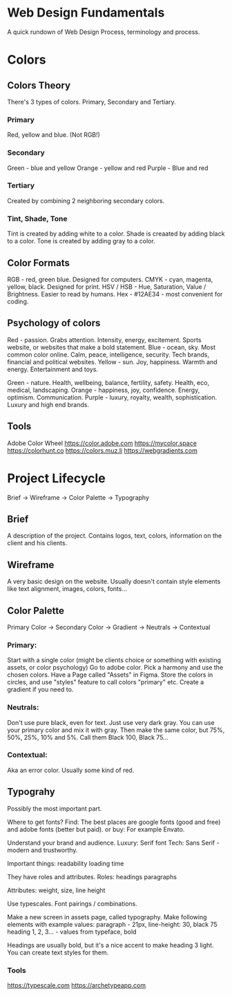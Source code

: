 # Web Design Fundamentals

A quick rundown of Web Design Process, terminology and process.

# Colors

## Colors Theory

There's 3 types of colors.
Primary, Secondary and Tertiary.

### Primary

Red, yellow and blue.
(Not RGB!)

### Secondary

Green - blue and yellow
Orange - yellow and red
Purple - Blue and red

### Tertiary

Created by combining 2 neighboring secondary colors.

### Tint, Shade, Tone

Tint is created by adding white to a color.
Shade is creaated by adding black to a color.
Tone is created by adding gray to a color.

## Color Formats

RGB - red, green blue. Designed for computers.
CMYK - cyan, magenta, yellow, black. Designed for print.
HSV / HSB - Hue, Saturation, Value / Brightness. Easier to read by humans.
Hex - #12AE34 - most convenient for coding.

## Psychology of colors

Red - passion. Grabs attention. Intensity, energy, excitement. Sports website, or websites that make a bold statement.
Blue - ocean, sky. Most common color online. Calm, peace, intelligence, security. Tech brands, financial and political websites.
Yellow - sun. Joy, happiness. Warmth and energy. Entertainment and toys.

Green - nature. Health, wellbeing, balance, fertility, safety. Health, eco, medical, landscaping.
Orange - happiness, joy, confidence. Energy, optimism. Communication.
Purple - luxury, royalty, wealth, sophistication. Luxury and high end brands.

## Tools

Adobe Color Wheel
https://color.adobe.com
https://mycolor.space
https://colorhunt.co
https://colors.muz.li
https://webgradients.com

# Project Lifecycle

Brief -> Wireframe -> Color Palette -> Typography

## Brief

A description of the project. Contains logos, text, colors, information on the client and his clients.

## Wireframe

A very basic design on the website. Usually doesn't contain style elements like text alignment, images, colors, fonts...

## Color Palette

Primary Color -> Secondary Color -> Gradient -> Neutrals -> Contextual

### Primary:

Start with a single color (might be clients choice or something with existing assets, or color psychology)
Go to adobe color. Pick a harmony and use the chosen colors.
Have a Page called "Assets" in Figma. Store the colors in circles, and use "styles" feature to call colors "primary" etc.
Create a gradient if you need to.

### Neutrals:

Don't use pure black, even for text. Just use very dark gray.
You can use your primary color and mix it with gray.
Then make the same color, but 75%, 50%, 25%, 10% and 5%. Call them Black 100, Black 75...

### Contextual:

Aka an error color. Usually some kind of red.

## Typograhy

Possibly the most important part.

Where to get fonts?
Find:
The best places are google fonts (good and free) and adobe fonts (better but paid).
or buy:
For example Envato.

Understand your brand and audience.
Luxury: Serif font
Tech: Sans Serif - modern and trustworthy.

Important things:
readability
loading time

They have roles and attributes.
Roles:
headings
paragraphs

Attributes:
weight, size, line height

Use typescales.
Font pairings / combinations.

Make a new screen in assets page, called typography.
Make following elements with example values:
paragraph - 21px, line-height: 30, black 75
heading 1, 2, 3... - values from typeface, bold

Headings are usually bold, but it's a nice accent to make heading 3 light.
You can create text styles for them.

### Tools

https://typescale.com
https://archetypeapp.com
